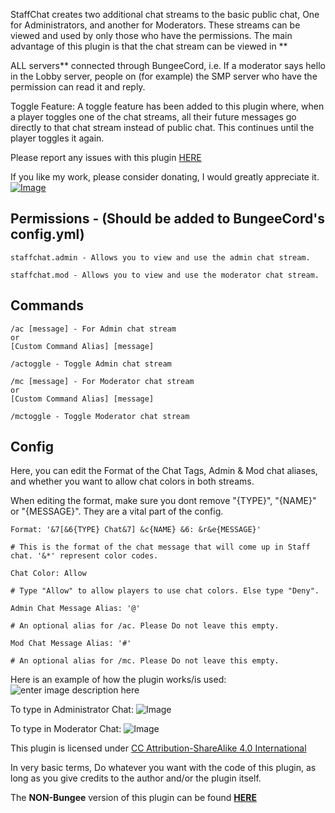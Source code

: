 StaffChat creates two additional chat streams to the basic public chat, One for Administrators, and another for Moderators. These streams can be viewed and used by only those who have the permissions. The main advantage of this plugin is that the chat stream can be viewed in **

ALL servers** connected through BungeeCord, i.e. If a moderator says hello in the Lobby server, people on (for example) the SMP server who have the permission can read it and reply.

Toggle Feature: A toggle feature has been added to this plugin where, when a player toggles one of the chat streams, all their future messages go directly to that chat stream instead of public chat. This continues until the player toggles it again.

Please report any issues with this plugin [HERE](https://github.com/vik1395/StaffChatBungee/issues)

If you like my work, please consider donating, I would greatly appreciate it. [![Image](https://www.paypalobjects.com/en_US/i/btn/btn_donate_LG.gif)](https://www.paypal.com/cgi-bin/webscr?cmd=_donations&business=vik1395lp%40gmail%2ecom&lc=US&item_name=Spigot%20Plugins&item_number=LegitPlay%2enet%20Plugin%20Dev&no_note=0&currency_code=USD&bn=PP%2dDonationsBF%3abtn_donateCC_LG%2egif%3aNonHostedGuest)

**Permissions - (Should be added to BungeeCord's config.yml)**
-------------

    staffchat.admin - Allows you to view and use the admin chat stream.
    
    staffchat.mod - Allows you to view and use the moderator chat stream.

**Commands**
-------------
    
    /ac [message] - For Admin chat stream
    or
    [Custom Command Alias] [message]
    
    /actoggle - Toggle Admin chat stream
    
    /mc [message] - For Moderator chat stream
    or
    [Custom Command Alias] [message]
    
    /mctoggle - Toggle Moderator chat stream

**Config**
-------------
Here, you can edit the Format of the Chat Tags, Admin & Mod chat aliases, and whether you want to allow chat colors in both streams.

When editing the format, make sure you dont remove "{TYPE}", "{NAME}" or "{MESSAGE}". They are a vital part of the config.

    Format: '&7[&6{TYPE} Chat&7] &c{NAME} &6: &r&e{MESSAGE}'
    
    # This is the format of the chat message that will come up in Staff chat. '&*' represent color codes.
    
    Chat Color: Allow
    
    # Type "Allow" to allow players to use chat colors. Else type "Deny".
    
    Admin Chat Message Alias: '@'
    
    # An optional alias for /ac. Please Do not leave this empty.
    
    Mod Chat Message Alias: '#'
    
    # An optional alias for /mc. Please Do not leave this empty.

Here is an example of how the plugin works/is used:
![enter image description here](http://i.imgur.com/0KrDRiC.jpg?1)

To type in Administrator Chat: ![Image](http://i.imgur.com/Lu3QUMj.jpg?1)

To type in Moderator Chat: ![Image](http://i.imgur.com/TSiRQ0Z.jpg?1)

This plugin is licensed under [CC Attribution-ShareAlike 4.0 International](http://creativecommons.org/licenses/by-sa/4.0/deed.en_US)

In very basic terms, Do whatever you want with the code of this plugin, as long as you give credits to the author and/or the plugin itself.

The **NON-Bungee** version of this plugin can be found **[HERE](http://www.spigotmc.org/resources/staffchat.363/)**
